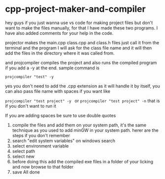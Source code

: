 # cpp-project-maker-and-compiler
hey guys if you just wanna use vs code for making project files but don't want to make the files manually, for that I have made these two programs. I have also added comments for your help in the code.

projector makes the main.cpp class.cpp and class.h files
just call it from the terminal and the program I will ask for the class file name and it will then add the files in the directory where it was called from. 

and projcompiler compiles the project and also runs the compiled program if you add a -y at the end. sample command is

`projcompiler "test" -y`

yes you don't need to add the .cpp extension as it will handle it by itself, you can also pass file name with spaces if you want like

`projcompiler "test project" -y ` or
`projcompiler "test project" -n` that is if you don't want to run it

If you are adding spaces be sure to use double quotes

1. compile the files and add them on your system path, it's the same technique as you used to add minGW in your system path. herer are the steps if you don't remember
2. search "edit system variables" on windows search
3. select  environment variable
4. select path
5. select new
6. before doing this add the compiled exe files in a folder of your licking and now browse to that folder
7. save
All done
